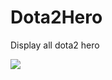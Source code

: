 # Dota2Hero
Display all dota2 hero

![](https://s31.aconvert.com/convert/p3r68-cdx67/xnedx-l1svn.gif)
